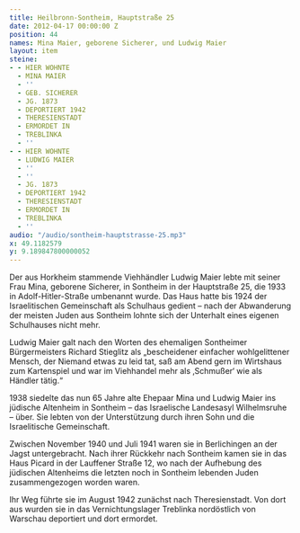 ```yaml
---
title: Heilbronn-Sontheim, Hauptstraße 25
date: 2012-04-17 00:00:00 Z
position: 44
names: Mina Maier, geborene Sicherer, und Ludwig Maier
layout: item
steine:
- - HIER WOHNTE
  - MINA MAIER
  - ''
  - GEB. SICHERER
  - JG. 1873
  - DEPORTIERT 1942
  - THERESIENSTADT
  - ERMORDET IN
  - TREBLINKA
  - ''
- - HIER WOHNTE
  - LUDWIG MAIER
  - ''
  - ''
  - JG. 1873
  - DEPORTIERT 1942
  - THERESIENSTADT
  - ERMORDET IN
  - TREBLINKA
  - ''
audio: "/audio/sontheim-hauptstrasse-25.mp3"
x: 49.1182579
y: 9.189847800000052
---
```


Der aus Horkheim stammende Viehhändler Ludwig Maier lebte mit seiner Frau Mina, geborene Sicherer, in Sontheim in der Hauptstraße 25, die 1933 in Adolf-Hitler-Straße umbenannt wurde. Das Haus hatte bis 1924 der Israelitischen Gemeinschaft als Schulhaus gedient – nach der Abwanderung der meisten Juden aus Sontheim lohnte sich der Unterhalt eines eigenen Schulhauses nicht mehr.

Ludwig Maier galt nach den Worten des ehemaligen Sontheimer Bürgermeisters Richard Stieglitz als „bescheidener einfacher wohlgelittener Mensch, der Niemand etwas zu leid tat, saß am Abend gern im Wirtshaus zum Kartenspiel und war im Viehhandel mehr als ‚Schmußer‘ wie als Händler tätig.“

1938 siedelte das nun 65 Jahre alte Ehepaar Mina und Ludwig Maier ins jüdische Altenheim in Sontheim – das Israelische Landesasyl Wilhelmsruhe – über. Sie lebten von der Unterstützung durch ihren Sohn und die Israelitische Gemeinschaft.

Zwischen November 1940 und Juli 1941 waren sie in Berlichingen an der Jagst untergebracht. Nach ihrer Rückkehr nach Sontheim kamen sie in das Haus Picard in der Lauffener Straße 12, wo nach der Aufhebung des jüdischen Altenheims die letzten noch in Sontheim lebenden Juden zusammengezogen worden waren.

Ihr Weg führte sie im August 1942 zunächst nach Theresienstadt. Von dort aus wurden sie in das Vernichtungslager Treblinka nordöstlich von Warschau deportiert und dort ermordet.